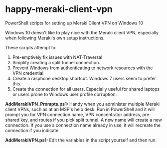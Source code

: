 # happy-meraki-client-vpn
PowerShell scripts for setting up Meraki Client VPN on Windows 10

Windows 10 doesn't like to play nice with the Meraki client VPN, especially when following Meraki's own setup instructions.

These scripts attempt to:
  1. Pre-emptively fix issues with NAT-Traversal
  2. Simplify creating a split tunnel connection.
  3. Prevent Windows from authenticating to network resources with the VPN credential
  4. Create a rasphone desktop shortcut. Windows 7 users seem to prefer this.
  5. Create the connection for all users. Especially useful for shared laptops or users prone to Windows user profile corruption.
  
  <b>AddMerakiVPN_Prompts.ps1:</b> Handy when you administer multiple Meraki client VPNs, such as at an MSP's help desk. Run in PowerShell and it will prompt you for VPN connection name, VPN concentrator address, pre-shared key, and routes if you pick split tunnel. A new name will create a new connection. If you use a connection name already in use, it will recreate the connection if you indicate. 
  
  <b>AddMerakiVPN.ps1:</b> Edit the variables in the script yourself and then run.
